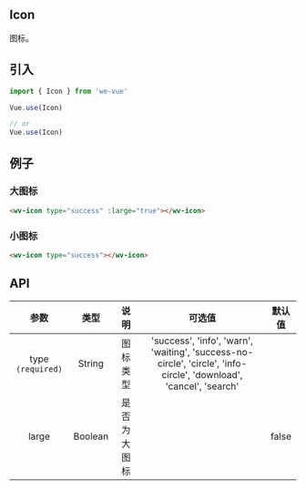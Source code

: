 Icon
---
图标。

## 引入

```js
import { Icon } from 'we-vue'

Vue.use(Icon)

// or
Vue.use(Icon)
```

## 例子

### 大图标

```html
<wv-icon type="success" :large="true"></wv-icon>
```

### 小图标

```html
<wv-icon type="success"></wv-icon>
```

## API

|   参数   |   类型    |   说明   | 可选值  |  默认值  |
| :----: | :-----: | :----: | :--: | :---: |
| type `(required)`  | String  |  图标类型   | 'success', 'info', 'warn', 'waiting', 'success-no-circle', 'circle', 'info-circle', 'download', 'cancel', 'search'   |      |
| large | Boolean | 是否为大图标 |      | false |

